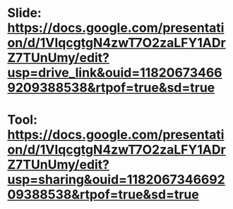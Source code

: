 # Slide: https://docs.google.com/presentation/d/1VIqcgtgN4zwT7O2zaLFY1ADrZ7TUnUmy/edit?usp=drive_link&ouid=118206734669209388538&rtpof=true&sd=true
# Tool: https://docs.google.com/presentation/d/1VIqcgtgN4zwT7O2zaLFY1ADrZ7TUnUmy/edit?usp=sharing&ouid=118206734669209388538&rtpof=true&sd=true
